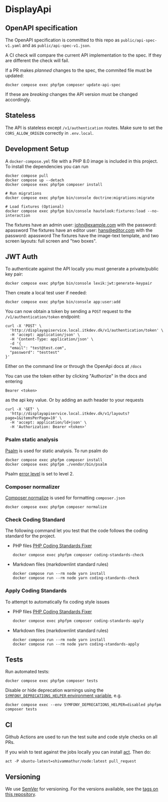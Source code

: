 # DisplayApi

## OpenAPI specification

The OpenAPI specification is committed to this repo as `public/api-spec-v1.yaml`
and as `public/api-spec-v1.json`.

A CI check will compare the current API implementation to the spec. If they
are different the check will fail.

If a PR makes _planned_ changes to the spec, the commited file must be updated:

```shell
docker compose exec phpfpm composer update-api-spec
```

If these are _breaking_ changes the API version must be changed accordingly.

## Stateless

The API is stateless except `/v1/authentication` routes.
Make sure to set the `CORS_ALLOW_ORIGIN` correctly in `.env.local`.

## Development Setup

A `docker-compose.yml` file with a PHP 8.0 image is included in this project.
To install the dependencies you can run

```shell
docker compose pull
docker compose up --detach
docker compose exec phpfpm composer install

# Run migrations
docker compose exec phpfpm bin/console doctrine:migrations:migrate

# Load fixtures (Optional)
docker compose exec phpfpm bin/console hautelook:fixtures:load --no-interaction
```

The fixtures have an admin user: john@example.com with the password: apassword
The fixtures have an editor user: hans@editor.com with the password: apassword
The fixtures have the image-text template, and two screen layouts:
full screen and "two boxes".

## JWT Auth

To authenticate against the API locally you must generate a private/public key pair:

```shell
docker compose exec phpfpm bin/console lexik:jwt:generate-keypair
```

Then create a local test user if needed:

```shell
docker compose exec phpfpm bin/console app:user:add
```

You can now obtain a token by sending a `POST` request to the
`/v1/authentication/token` endpoint:

```curl
curl -X 'POST' \
  'http://displayapiservice.local.itkdev.dk/v1/authentication/token' \
  -H 'accept: application/json' \
  -H 'Content-Type: application/json' \
  -d '{
  "email": "test@test.com",
  "password": "testtest"
}'
```

Either on the command line or through the OpenApi docs at `/docs`

You can use the token either by clicking "Authorize" in the docs and entering

```curl
Bearer <token>
```

as the api key value. Or by adding an auth header to your requests

```curl
curl -X 'GET' \
  'http://displayapiservice.local.itkdev.dk/v1/layouts?page=1&itemsPerPage=10' \
  -H 'accept: application/ld+json' \
  -H 'Authorization: Bearer <token>'
```

### Psalm static analysis

[Psalm](https://psalm.dev/) is used for static analysis. To run
psalm do

```shell
docker compose exec phpfpm composer install
docker compose exec phpfpm ./vendor/bin/psalm
```

Psalm [error level](https://psalm.dev/docs/running_psalm/error_levels/) is set
to level 2.

### Composer normalizer

[Composer normalize](https://github.com/ergebnis/composer-normalize) is used for
formatting `composer.json`

```shell
docker compose exec phpfpm composer normalize
```

### Check Coding Standard

The following command let you test that the code follows
the coding standard for the project.

* PHP files [PHP Coding Standards Fixer](https://cs.symfony.com/)

    ```shell
    docker compose exec phpfpm composer coding-standards-check
    ```

* Markdown files (markdownlint standard rules)

    ```shell
    docker compose run --rm node yarn install
    docker compose run --rm node yarn coding-standards-check
    ```

### Apply Coding Standards

To attempt to automatically fix coding style issues

* PHP files [PHP Coding Standards Fixer](https://cs.symfony.com/)

    ```sh
    docker compose exec phpfpm composer coding-standards-apply
    ```

* Markdown files (markdownlint standard rules)

    ```shell
    docker compose run --rm node yarn install
    docker compose run --rm node yarn coding-standards-apply
    ```

## Tests

Run automated tests:

```shell
docker compose exec phpfpm composer tests
```

Disable or hide deprecation warnings using the [`SYMFONY_DEPRECATIONS_HELPER` environment
variable](https://symfony.com/doc/current/components/phpunit_bridge.html#configuration), e.g.

```shell
docker compose exec --env SYMFONY_DEPRECATIONS_HELPER=disabled phpfpm composer tests
```

## CI

Github Actions are used to run the test suite and code style checks on all PRs.

If you wish to test against the jobs locally you can install [act](https://github.com/nektos/act).
Then do:

```shell
act -P ubuntu-latest=shivammathur/node:latest pull_request
```

## Versioning

We use [SemVer](http://semver.org/) for versioning.
For the versions available, see the
[tags on this repository](https://github.com/itk-dev/openid-connect/tags).
